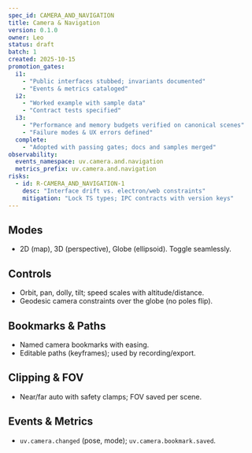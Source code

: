 ```yaml
---
spec_id: CAMERA_AND_NAVIGATION
title: Camera & Navigation
version: 0.1.0
owner: Leo
status: draft
batch: 1
created: 2025-10-15
promotion_gates:
  i1:
    - "Public interfaces stubbed; invariants documented"
    - "Events & metrics cataloged"
  i2:
    - "Worked example with sample data"
    - "Contract tests specified"
  i3:
    - "Performance and memory budgets verified on canonical scenes"
    - "Failure modes & UX errors defined"
  complete:
    - "Adopted with passing gates; docs and samples merged"
observability:
  events_namespace: uv.camera.and.navigation
  metrics_prefix: uv.camera.and.navigation
risks:
  - id: R-CAMERA_AND_NAVIGATION-1
    desc: "Interface drift vs. electron/web constraints"
    mitigation: "Lock TS types; IPC contracts with version keys"
---
```


## Modes
- 2D (map), 3D (perspective), Globe (ellipsoid). Toggle seamlessly.

## Controls
- Orbit, pan, dolly, tilt; speed scales with altitude/distance.
- Geodesic camera constraints over the globe (no poles flip).

## Bookmarks & Paths
- Named camera bookmarks with easing.
- Editable paths (keyframes); used by recording/export.

## Clipping & FOV
- Near/far auto with safety clamps; FOV saved per scene.

## Events & Metrics
- `uv.camera.changed` (pose, mode); `uv.camera.bookmark.saved`.
